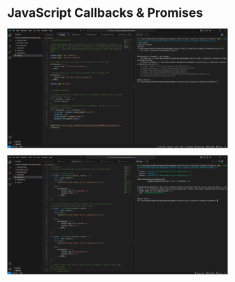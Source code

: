 # JavaScript Callbacks & Promises

![Alt text](README_IMGS/README.png)

![Alt text](README_IMGS/README-1.png)